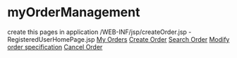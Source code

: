 # myOrderManagement
create this pages in application
/WEB-INF/jsp/createOrder.jsp  - RegisteredUserHomePage.jsp
<a href="/WEB-INF/jsp/MyOrders.jsp">My Orders</a>
	<a href="/WEB-INF/jsp/createOrder.jsp">Create Order</a>
	<a href="/WEB-INF/jsp/SearchOrder.jsp">Search Order</a>
	<a href="/WEB-INF/jsp/ModifyOrder.jsp">Modify order specification</a>
	<a href="/WEB-INF/jsp/CancelOrder.jsp">Cancel Order</a>
